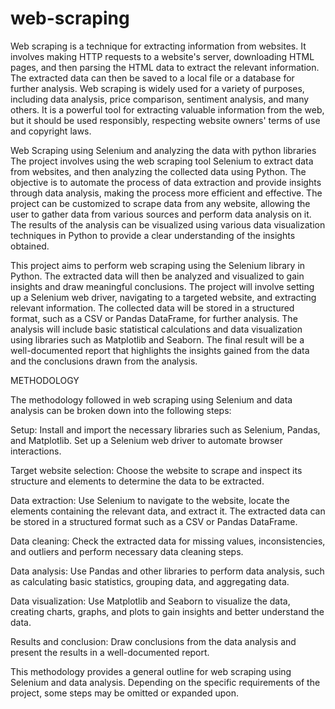 # web-scraping
Web scraping is a technique for extracting information from websites. It involves making HTTP requests to a website's server, downloading HTML pages, and then parsing the HTML data to extract the relevant information. The extracted data can then be saved to a local file or a database for further analysis. Web scraping is widely used for a variety of purposes, including data analysis, price comparison, sentiment analysis, and many others. It is a powerful tool for extracting valuable information from the web, but it should be used responsibly, respecting website owners' terms of use and copyright laws.


Web Scraping using Selenium and analyzing the data with python libraries
The project involves using the web scraping tool Selenium to extract data from websites, and then analyzing the collected data using Python. The objective is to automate the process of data extraction and provide insights through data analysis, making the process more efficient and effective. The project can be customized to scrape data from any website, allowing the user to gather data from various sources and perform data analysis on it. The results of the analysis can be visualized using various data visualization techniques in Python to provide a clear understanding of the insights obtained.



This project aims to perform web scraping using the Selenium library in Python. The extracted data will then be analyzed and visualized to gain insights and draw meaningful conclusions. The project will involve setting up a Selenium web driver, navigating to a targeted website, and extracting relevant information. The collected data will be stored in a structured format, such as a CSV or Pandas DataFrame, for further analysis. The analysis will include basic statistical calculations and data visualization using libraries such as Matplotlib and Seaborn. The final result will be a well-documented report that highlights the insights gained from the data and the conclusions drawn from the analysis.





METHODOLOGY



The methodology followed in web scraping using Selenium and data analysis can be broken down into the following steps:

Setup: Install and import the necessary libraries such as Selenium, Pandas, and Matplotlib. Set up a Selenium web driver to automate browser interactions.

Target website selection: Choose the website to scrape and inspect its structure and elements to determine the data to be extracted.

Data extraction: Use Selenium to navigate to the website, locate the elements containing the relevant data, and extract it. The extracted data can be stored in a structured format such as a CSV or Pandas DataFrame.

Data cleaning: Check the extracted data for missing values, inconsistencies, and outliers and perform necessary data cleaning steps.

Data analysis: Use Pandas and other libraries to perform data analysis, such as calculating basic statistics, grouping data, and aggregating data.

Data visualization: Use Matplotlib and Seaborn to visualize the data, creating charts, graphs, and plots to gain insights and better understand the data.

Results and conclusion: Draw conclusions from the data analysis and present the results in a well-documented report.

This methodology provides a general outline for web scraping using Selenium and data analysis. Depending on the specific requirements of the project, some steps may be omitted or expanded upon.







